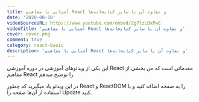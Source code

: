 ```yaml
---
title: آشنایی با مفاهیم React و تفاوت آن با سایر کتابخانه‌ها
date: '2020-08-18'
videoSourceURL: https://www.youtube.com/embed/Zg7lzLDxPwE
videoTitle: 'آشنایی با مفاهیم React و تفاوت آن با سایر کتابخانه‌ها'
cover: cover.png
comment: true
category: react-basic
description: 'آشنایی با مفاهیم React و تفاوت آن با سایر کتابخانه‌ها'
---
```


این یکی از ویدئوهای آموزشی در دوره آموزشی React مقدماتی است که من بخشی از
مفاهیم React را توضیح میدهم.

در این ویدئو یاد میگیرید که چطور React و ReactDOM را به صفحه اضافه کنید و
با استفاده از آن‌ها صفحه را Update کنید.
